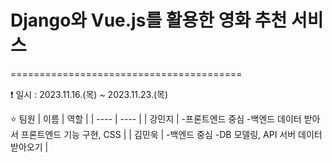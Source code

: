# Django와 Vue.js를 활용한 영화 추천 서비스
========================================

:exclamation: 일시 : 2023.11.16.(목) ~ 2023.11.23.(목)


:star: 팀원
| 이름 | 역할 |
| ---- | ---- |
| 강민지 | -프론트엔드 중심    -백엔드 데이터 받아서 프론트엔드 기능 구현, CSS |
| 김민욱 | -백엔드 중심    -DB 모델링, API 서버 데이터 받아오기 |
